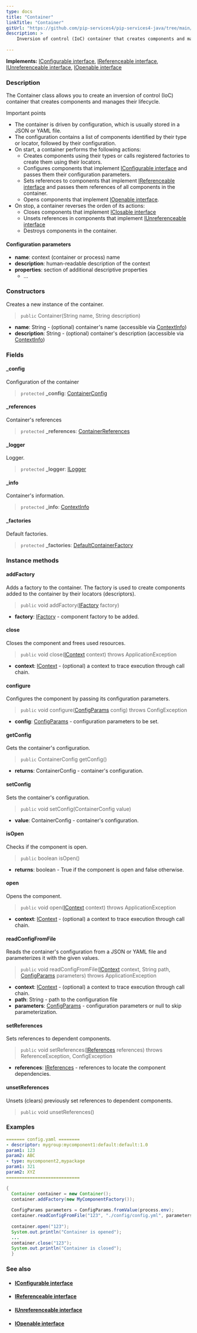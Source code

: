```yaml
---
type: docs
title: "Container"
linkTitle: "Container"
gitUrl: "https://github.com/pip-services4/pip-services4-java/tree/main/pip-services4-container-java"
description: >
    Inversion of control (IoC) container that creates components and manages their lifecycle.
 
---
```


**Implements:** [IConfigurable interface](../../../components/config/iconfigurable),  [IReferenceable interface](../../../components/refer/ireferenceable),  [IUnreferenceable interface](../../../components/refer/iunreferenceable), [IOpenable interface](../../../components/run/iopenable)

### Description

The Container class allows you to create an inversion of control (IoC) container that creates components and manages their lifecycle.

Important points

- The container is driven by configuration, which is usually stored in a JSON or YAML file.
- The configuration contains a list of components identified by their type or locator, followed by their configuration.
- On start, a container performs the following actions:
    - Creates components using their types or calls registered factories to create them using their locators.
    - Configures components that implement [IConfigurable interface](../../../components/config/iconfigurable) and passes them their configuration parameters.
    - Sets references to components that implement [IReferenceable interface](../../../components/refer/ireferenceable) and passes them references of all components in the container.
    - Opens components that implement [IOpenable interface](../../../components/run/iopenable).
- On stop, a container reverses the orden of its actions:
    - Closes components that implement [IClosable interface](../../../commons/run/iclosable)
    - Unsets references in components that implement [IUnreferenceable interface](../../../components/refer/iunreferenceable)
    - Destroys components in the container.

#### Configuration parameters

- **name**: context (container or process) name
- **description**: human-readable description of the context
- **properties**: section of additional descriptive properties
    - ...



### Constructors
Creates a new instance of the container.  

> `public` Container(String name, String description)

- **name**: String - (optional) container's name (accessible via [ContextInfo](../../../components/context/context_info))
- **description**: String - (optional) container's description (accessible via [ContextInfo](../../../components/context/context_info))

### Fields

<span class="hide-title-link">

#### _config
Configuration of the container
> `protected` **_config**: [ContainerConfig](../../config/container_config)

#### _references
Container's references
> `protected` **_references**: [ContainerReferences](../../refer/container_references)

#### _logger
Logger.
> `protected` **_logger**: [ILogger](../../../obesrvability/log/ilogger)

#### _info
Container's information.
> `protected` **_info**: [ContextInfo](../../../components/context/context_info)

#### _factories
Default factories.
> `protected` **_factories**: [DefaultContainerFactory](../../build/default_container_factory)

</span>

### Instance methods

#### addFactory
Adds a factory to the container. The factory is used to create components          
added to the container by their locators (descriptors).

> `public` void addFactory([IFactory](../../../components/build/ifactory) factory)

- **factory**: [IFactory](../../../components/build/ifactory) - component factory to be added.

#### close
Closes the component and frees used resources.

> `public` void close([IContext](../../../components/context/icontext) context) throws ApplicationException

- **context**: [IContext](../../../components/context/icontext) - (optional) a context to trace execution through call chain.


#### configure
Configures the component by passing its configuration parameters.

> `public` void configure([ConfigParams](../../../components/config/config_params) config) throws ConfigException

- **config**: [ConfigParams](../../../components/config/config_params) - configuration parameters to be set.

#### getConfig
Gets the container's configuration.
> `public` ContainerConfig getConfig()

- **returns**: ContainerConfig - container's configuration.

#### setConfig
Sets the container's configuration.
> `public` void setConfig(ContainerConfig value)

- **value**: ContainerConfig - container's configuration.

#### isOpen
Checks if the component is open.

> `public` boolean isOpen()

- **returns**: boolean - True if the component is open and false otherwise.


#### open
Opens the component.

> `public` void open([IContext](../../../components/context/icontext) context) throws ApplicationException

- **context**: [IContext](../../../components/context/icontext) - (optional) a context to trace execution through call chain.


#### readConfigFromFile
Reads the container's configuration from a JSON or YAML file and parameterizes it with the given values.

> `public` void readConfigFromFile([IContext](../../../components/context/icontext) context, String path, [ConfigParams](../../../components/config/config_params) parameters) throws ApplicationException

- **context**: [IContext](../../../components/context/icontext) - (optional) a context to trace execution through call chain.
- **path**: String - path to the configuration file
- **parameters**: [ConfigParams](../../../components/config/config_params) - configuration parameters or null to skip parameterization.


#### setReferences
Sets references to dependent components.

> `public` void setReferences([IReferences](../../../components/refer/ireferences) references) throws ReferenceException, ConfigException

- **references**: [IReferences](../../../components/refer/ireferences) - references to locate the component dependencies.


#### unsetReferences
Unsets (clears) previously set references to dependent components.

> `public` void unsetReferences()

### Examples

```yaml
======= config.yaml ========
- descriptor: mygroup:mycomponent1:default:default:1.0
param1: 123
param2: ABC
- type: mycomponent2,mypackage
param1: 321
param2: XYZ
============================
```

```java
{
  Container container = new Container();
  container.addFactory(new MyComponentFactory());
 
  ConfigParams parameters = ConfigParams.fromValue(process.env);
  container.readConfigFromFile("123", "./config/config.yml", parameters);
 
  container.open("123");
  System.out.println("Container is opened");
  ...
  container.close("123");
  System.out.println("Container is closed");
  }
```

### See also
- #### [IConfigurable interface](../../../components/config/iconfigurable)
- #### [IReferenceable interface](../../../components/refer/ireferenceable)
- #### [IUnreferenceable interface](../../../components/refer/iunreferenceable)
- #### [IOpenable interface](../../../components/run/iopenable)
